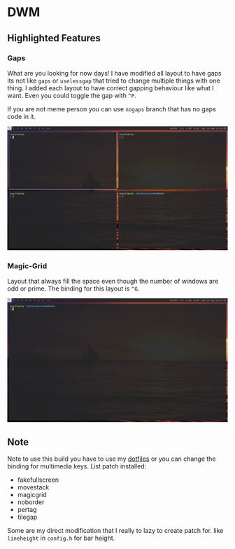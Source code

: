 # DWM
## Highlighted Features
### Gaps
What are you looking for now days! I have modified all layout to have gaps its not like `gaps` or `uselessgap` that tried to change multiple things with one thing. I added each layout to have correct gapping behaviour like what I want. Even you could toggle the gap with `^P`.

If you are not meme person you can use `nogaps` branch that has no gaps code in it.

![togglegap.gif](togglegap.gif)

### Magic-Grid
Layout that always fill the space even though the number of windows are odd or prime. The binding for this layout is `^G`.

![magicgrid.gif](magicgrid.gif)

## Note
Note to use this build you have to use my [dotfiles](https://github.com/wachd/dotfiles) or you can change the binding for multimedia keys.
List patch installed:
- fakefullscreen
- movestack
- magicgrid
- noborder
- pertag
- tilegap

Some are my direct modification that I really to lazy to create patch for. like `lineheight` in `config.h` for bar height.
